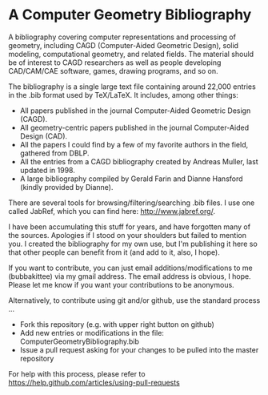 # A Computer Geometry Bibliography
A bibliography covering computer representations and processing of geometry, including CAGD (Computer-Aided Geometric Design), solid modeling, computational geometry, and related fields. The material should be of interest to CAGD researchers as well as people developing CAD/CAM/CAE software, games, drawing programs, and so on. 

The bibliography is a single large text file containing around 22,000 entries in the .bib format used by TeX/LaTeX. It includes, among other things:
  - All papers published in the journal Computer-Aided Geometric Design (CAGD).
  - All geometry-centric papers published in the journal Computer-Aided Design (CAD).
  - All the papers I could find by a few of my favorite authors in the field, gathered from DBLP. 
  - All the entries from a CAGD bibliography created by Andreas Muller, last updated in 1998.
  - A large bibliography compiled by Gerald Farin and Dianne Hansford (kindly provided by Dianne).

There are several tools for browsing/filtering/searching .bib files. I use one called JabRef, which you can find here: http://www.jabref.org/.

I have been accumulating this stuff for years, and have forgotten many of the sources. Apologies if I stood on your shoulders but failed to mention you. I created the bibliography for my own use, but I'm publishing it here so that other people can benefit from it (and add to it, also, I hope).

If you want to contribute, you can just email additions/modifications to me (bubbakittee) via my gmail address. The email address is obvious, I hope. Please let me know if you want your contributions to be anonymous.

Alternatively, to contribute using git and/or github, use the standard process ...
  - Fork this repository (e.g. with upper right button on github)
  - Add new entries or modifications in the file: ComputerGeometryBibliography.bib
  - Issue a pull request asking for your changes to be pulled into the master repository
  
For help with this process, please refer to https://help.github.com/articles/using-pull-requests
